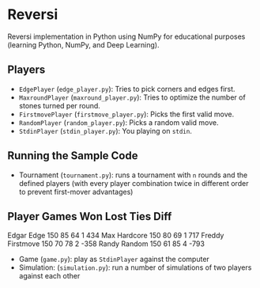 # Reversi

Reversi implementation in Python using NumPy for educational purposes (learning
Python, NumPy, and Deep Learning).

## Players

- `EdgePlayer` (`edge_player.py`): Tries to pick corners and edges first.
- `MaxroundPlayer` (`maxround_player.py`): Tries to optimize the number of
  stones turned per round.
- `FirstmovePlayer` (`firstmove_player.py`): Picks the first valid move.
- `RandomPlayer` (`random_player.py`): Picks a random valid move.
- `StdinPlayer` (`stdin_player.py`): You playing on `stdin`.

## Running the Sample Code

- Tournament (`tournament.py`): runs a tournament with `n` rounds and the
  defined players (with every player combination twice in different order to
  prevent first-mover advantages)

Player                 Games     Won    Lost    Ties    Diff
------------------------------------------------------------
Edgar Edge               150      85      64       1     434
Max Hardcore             150      80      69       1     717
Freddy Firstmove         150      70      78       2    -358
Randy Random             150      61      85       4    -793

- Game (`game.py`): play as `StdinPlayer` against the computer
- Simulation: (`simulation.py`): run a number of simulations of two players
  against each other
